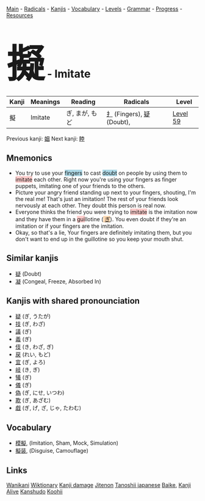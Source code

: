 <style> bigfont {font-size: 100px}</style>
[Main](../README.md) -
[Radicals](../radicals.md) -
[Kanjis](../kanjis.md) -
[Vocabulary](../vocabulary.md) -
[Levels](../levels.md) -
[Grammar](../grammar.md) - 
[Progress](../progress.md) -
[Resources](../resources.md)
# <bigfont> 擬</bigfont> - Imitate 

| Kanji | Meanings | Reading | Radicals | Level |
| --- | --- | --- | --- | --- |
| 擬 | Imitate | ぎ, まが, もど | [扌](../radicals/扌.md) (Fingers), [疑](../radicals/疑.md) (Doubt),  | [Level 59](../levels/wk_level59.md) |

Previous kanji: [姻](姻.md) Next kanji: [睦](睦.md) 

## Mnemonics
 * You try to use your <span style="background-color:#ADD8E6"> fingers</span> to cast <span style="background-color:#ADD8E6"> doubt</span> on people by using them to <span style="background-color:#ffcccb"> imitate</span> each other. Right now you're using your fingers as finger puppets, imitating one of your friends to the others.
* Picture your angry friend standing up next to your fingers, shouting, I'm the real me! That's just an imitation! The rest of your friends look nervously at each other. They doubt this person is real now.
* Everyone thinks the friend you were trying to <span style="background-color:#ffcccb"> imitate</span> is the imitation now and they have them in a <span style="background-color:#ffcccb"> gui</span>llotine (<span style="background-color:#fed8b1"> [ぎ](https://jisho.org/search/ぎ)</span>). You even doubt if they're an imitation or if your fingers are the imitation.
* Okay, so that's a lie, Your fingers are definitely imitating them, but you don't want to end up in the guillotine so you keep your mouth shut.


## Similar kanjis
 * [疑](疑.md) (Doubt)
* [凝](凝.md) (Congeal, Freeze, Absorbed In)



## Kanjis with shared pronounciation
 * [疑](疑.md) (ぎ, うたが)
* [技](技.md) (ぎ, わざ)
* [議](議.md) (ぎ)
* [義](義.md) (ぎ)
* [伎](伎.md) (き, わざ, ぎ)
* [戻](戻.md) (れい, もど)
* [宜](宜.md) (ぎ, よろ)
* [岐](岐.md) (き, ぎ)
* [犠](犠.md) (ぎ)
* [儀](儀.md) (ぎ)
* [偽](偽.md) (ぎ, にせ, いつわ)
* [欺](欺.md) (ぎ, あざむ)
* [戯](戯.md) (ぎ, げ, ざ, じゃ, たわむ)



## Vocabulary
 * [模擬](../vocabulary/擬.md), (Imitation, Sham, Mock, Simulation)
* [擬装](../vocabulary/擬.md), (Disguise, Camouflage)




## Links 


[Wanikani](https://www.wanikani.com/kanji/擬)
[Wiktionary](https://en.wiktionary.org/wiki/擬)
[Kanji damage](http://www.kanjidamage.com/kanji/search?utf8=✓&q=擬)
[Jitenon](https://jitenon.com/kanji/擬)
[Tanoshii japanese](https://www.tanoshiijapanese.com/dictionary/kanji.cfm?k=擬)
[Baike](https://baike.baidu.com/item/擬),
[Kanji Alive](https://app.kanjialive.com/擬)
[Kanshudo](https://www.kanshudo.com/searchmn?q=擬)
[Koohii](https://kanji.koohii.com/study/kanji/擬)
